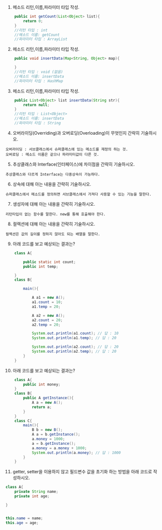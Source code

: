 1. 메소드 리턴,이름,파라미터 타입 작성.

```java
    public int getCount(List<Object> list){
        return 0;
    }
    //리턴 타입 : int
    //메소드 이름: getCount
    //파라미터 타입 : ArrayList
```

2. 메소드 리턴,이름,파라미터 타입 작성.

```java
    public void insertData(Map<String, Object> map){

    }
    //리턴 타입 : void (없음)
    //메소드 이름: insertData
    //파라미터 타입 : HashMap
```

3. 메소드 리턴,이름,파라미터 타입 작성.

```java
    public List<Object> list insertData(String str){
        return null;
    }
    //리턴 타입 : List<Object>
    //메소드 이름: insertData
    //파라미터 타입 : String
```

4. 오버라이딩(Overriding)과 오버로딩(Overloading)이 무엇인지 간략히 기술하시오.
```
오버라이딩 : 서브클래스에서 슈퍼클래스에 있는 메소드를 재정의 하는 것.
오버로딩 : 메소드 이름은 같으나 파라미터값이 다른 것.
```

5. 추상클래스와 Interface(인터페이스)에 차이점을 간략히 기술하시오.
```
추상클래스와 다르게 Interface는 다중상속이 가능하다.
```

6. 상속에 대해 아는 내용을 간략히 기술하시오.
```
슈퍼클래스에서 메소드를 정의하면 서브클래스에서 가져다 사용할 수 있는 기능을 말한다.
```

7. 생성자에 대해 아는 내용을 간략히 기술하시오.
```
리턴타입이 없는 함수를 말한다. new를 통해 호출해야 한다.
```

8. 컬렉션에 대해 아는 내용을 간략히 기술하시오.
```
컬렉션은 값의 길이를 정하지 않아도 되는 배열을 말한다.
```

9. 아래 코드를 보고 예상되는 결과는?

```java
    class A{

        public static int count;
        public int temp;

    }
    class B{

        main(){

            A a1 = new A();
            a1.count = 10;
            a1.temp = 20;

            A a2 = new A();
            a2.count = 20;
            a2.temp = 20;

            System.out.println(a1.count); // 답 : 10
            System.out.println(a1.temp); // 답 : 20

            System.out.println(a2.count); // 답 : 20 
            System.out.println(a2.temp); // 답 : 20
        }
    }

```

10. 아래 코드를 보고 예상되는 결과는?

```java
    class A{
        public int money;
    }
    class B{
        public A getInstance(){
            A a = new A();
            return a;
        }
    }
    class C{
        main(){
            B b = new B();
            A a = b.getInstance();
            a.money = 1000;
            a = b.getInstance();
            a.money = a.money + 1000;
            System.out.println(a.money); // 답 : 1000
        }
    }
```

11. getter, setter을 이용하지 않고 필드변수 값을 초기화 하는 방법을 아래 코드로 작성하시오.

```java
class A{
    private String name;
    private int age;

}


this.name = name;
this.age = age;

```
